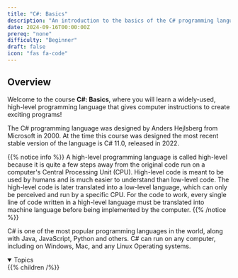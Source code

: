 ```yaml
---
title: "C#: Basics"
description: "An introduction to the basics of the C# programming language."
date: 2024-09-16T00:00:00Z
prereq: "none"
difficulty: "Beginner"
draft: false
icon: "fas fa-code"
---
```


## Overview

Welcome to the course **C#: Basics**, where you will learn a widely-used, high-level programming language that gives computer instructions to create exciting programs!

The C# programming language was designed by Anders Hejlsberg from Microsoft in 2000.  At the time this course was designed the most recent stable version of the language is C# 11.0, released in 2022.

{{% notice info %}}
A high-level programming language is called high-level because it is quite a few steps away from the original code run on a computer's Central Processing Unit (CPU). High-level code is meant to be used by humans and is much easier to understand than low-level code. The high-level code is later translated into a low-level language, which can only be perceived and run by a specific CPU. For the code to work, every single line of code written in a high-level language must be translated into machine language before being implemented by the computer.
{{% /notice %}}

C# is one of the most popular programming languages in the world, along with Java, JavaScript, Python and others. C# can run on any computer, including on Windows, Mac, and any Linux Operating systems.

<details open>
<summary>Topics</summary>
{{% children /%}}
</details>
